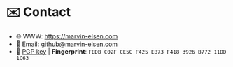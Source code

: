 # ✉️ Contact

- 🌐 WWW: <https://marvin-elsen.com>
- 📧 Email: <github@marvin-elsen.com>
- 🔑 [PGP key](https://marvin-elsen.com/marvin-elsen-0x3926B77211DD1C63.asc) | __Fingerprint__: `FEDB C02F CE5C F425 EB73 F418 3926 B772 11DD 1C63`
